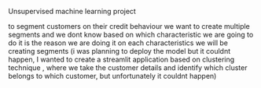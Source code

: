 Unsupervised machine learning project


to segment customers on their credit behaviour
we want to create multiple segments and we dont know based on which characteristic we are going to do it is the reason we are doing it on each characteristics
we will be creating segments 
(i was planning to deploy the model but it couldnt happen, I wanted to create a streamlit application based on clustering technique , where we take the customer details and identify which cluster belongs to which customer, but unfortunately it couldnt happen)
